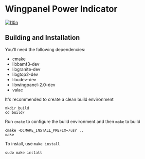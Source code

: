 # Wingpanel Power Indicator
[![l10n](https://l10n.elementary.io/widgets/wingpanel/wingpanel-indicator-power/svg-badge.svg)](https://l10n.elementary.io/projects/wingpanel/wingpanel-indicator-power)

## Building and Installation

You'll need the following dependencies:

* cmake
* libbamf3-dev
* libgranite-dev
* libgtop2-dev
* libudev-dev
* libwingpanel-2.0-dev
* valac

It's recommended to create a clean build environment

    mkdir build
    cd build/
    
Run `cmake` to configure the build environment and then `make` to build

    cmake -DCMAKE_INSTALL_PREFIX=/usr ..
    make
    
To install, use `make install`

    sudo make install
